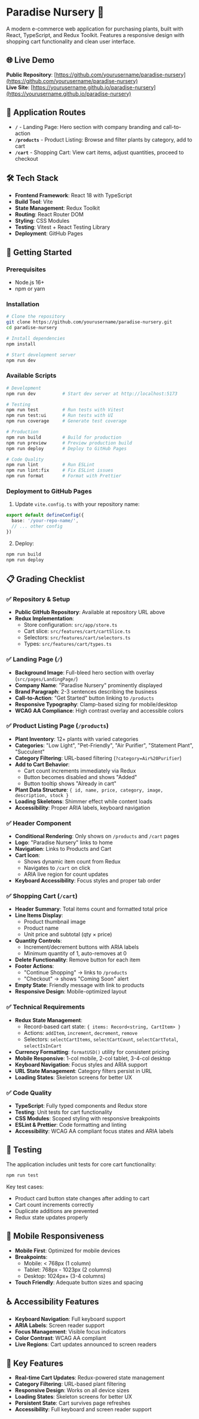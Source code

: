 # Paradise Nursery 🌱

A modern e-commerce web application for purchasing plants, built with React, TypeScript, and Redux Toolkit. Features a responsive design with shopping cart functionality and clean user interface.

## 🌐 Live Demo

**Public Repository**: [https://github.com/yourusername/paradise-nursery](https://github.com/yourusername/paradise-nursery)  
**Live Site**: [https://yourusername.github.io/paradise-nursery](https://yourusername.github.io/paradise-nursery)

## 📱 Application Routes

- **`/`** - Landing Page: Hero section with company branding and call-to-action
- **`/products`** - Product Listing: Browse and filter plants by category, add to cart
- **`/cart`** - Shopping Cart: View cart items, adjust quantities, proceed to checkout

## 🛠 Tech Stack

- **Frontend Framework**: React 18 with TypeScript
- **Build Tool**: Vite
- **State Management**: Redux Toolkit
- **Routing**: React Router DOM
- **Styling**: CSS Modules
- **Testing**: Vitest + React Testing Library
- **Deployment**: GitHub Pages

## 🚀 Getting Started

### Prerequisites
- Node.js 16+ 
- npm or yarn

### Installation

```bash
# Clone the repository
git clone https://github.com/yourusername/paradise-nursery.git
cd paradise-nursery

# Install dependencies
npm install

# Start development server
npm run dev
```

### Available Scripts

```bash
# Development
npm run dev          # Start dev server at http://localhost:5173

# Testing  
npm run test         # Run tests with Vitest
npm run test:ui      # Run tests with UI
npm run coverage     # Generate test coverage

# Production
npm run build        # Build for production
npm run preview      # Preview production build
npm run deploy       # Deploy to GitHub Pages

# Code Quality
npm run lint         # Run ESLint
npm run lint:fix     # Fix ESLint issues
npm run format       # Format with Prettier
```

### Deployment to GitHub Pages

1. Update `vite.config.ts` with your repository name:
```typescript
export default defineConfig({
  base: '/your-repo-name/',
  // ... other config
})
```

2. Deploy:
```bash
npm run build
npm run deploy
```

## 📋 Grading Checklist

### ✅ Repository & Setup
- **Public GitHub Repository**: Available at repository URL above
- **Redux Implementation**: 
  - Store configuration: `src/app/store.ts`
  - Cart slice: `src/features/cart/cartSlice.ts`
  - Selectors: `src/features/cart/selectors.ts`
  - Types: `src/features/cart/types.ts`

### ✅ Landing Page (`/`)
- **Background Image**: Full-bleed hero section with overlay (`src/pages/LandingPage/`)
- **Company Name**: "Paradise Nursery" prominently displayed
- **Brand Paragraph**: 2-3 sentences describing the business
- **Call-to-Action**: "Get Started" button linking to `/products`
- **Responsive Typography**: Clamp-based sizing for mobile/desktop
- **WCAG AA Compliance**: High contrast overlay and accessible colors

### ✅ Product Listing Page (`/products`)
- **Plant Inventory**: 12+ plants with varied categories
- **Categories**: "Low Light", "Pet-Friendly", "Air Purifier", "Statement Plant", "Succulent"
- **Category Filtering**: URL-based filtering (`?category=Air%20Purifier`)
- **Add to Cart Behavior**:
  - Cart count increments immediately via Redux
  - Button becomes disabled and shows "Added" 
  - Button tooltip shows "Already in cart"
- **Plant Data Structure**: `{ id, name, price, category, image, description, stock }`
- **Loading Skeletons**: Shimmer effect while content loads
- **Accessibility**: Proper ARIA labels, keyboard navigation

### ✅ Header Component
- **Conditional Rendering**: Only shows on `/products` and `/cart` pages
- **Logo**: "Paradise Nursery" links to home
- **Navigation**: Links to Products and Cart
- **Cart Icon**: 
  - Shows dynamic item count from Redux
  - Navigates to `/cart` on click
  - ARIA live region for count updates
- **Keyboard Accessibility**: Focus styles and proper tab order

### ✅ Shopping Cart (`/cart`)
- **Header Summary**: Total items count and formatted total price
- **Line Items Display**:
  - Product thumbnail image
  - Product name
  - Unit price and subtotal (qty × price)
- **Quantity Controls**:
  - Increment/decrement buttons with ARIA labels
  - Minimum quantity of 1, auto-removes at 0
- **Delete Functionality**: Remove button for each item
- **Footer Actions**:
  - "Continue Shopping" → links to `/products`
  - "Checkout" → shows "Coming Soon" alert
- **Empty State**: Friendly message with link to products
- **Responsive Design**: Mobile-optimized layout

### ✅ Technical Requirements
- **Redux State Management**: 
  - Record-based cart state: `{ items: Record<string, CartItem> }`
  - Actions: `addItem`, `increment`, `decrement`, `remove`
  - Selectors: `selectCartItems`, `selectCartCount`, `selectCartTotal`, `selectIsInCart`
- **Currency Formatting**: `formatUSD()` utility for consistent pricing
- **Mobile Responsive**: 1-col mobile, 2-col tablet, 3-4-col desktop
- **Keyboard Navigation**: Focus styles and ARIA support
- **URL State Management**: Category filters persist in URL
- **Loading States**: Skeleton screens for better UX

### ✅ Code Quality
- **TypeScript**: Fully typed components and Redux store
- **Testing**: Unit tests for cart functionality
- **CSS Modules**: Scoped styling with responsive breakpoints  
- **ESLint & Prettier**: Code formatting and linting
- **Accessibility**: WCAG AA compliant focus states and ARIA labels

## 🧪 Testing

The application includes unit tests for core cart functionality:

```bash
npm run test
```

Key test cases:
- Product card button state changes after adding to cart
- Cart count increments correctly
- Duplicate additions are prevented
- Redux state updates properly

## 📱 Mobile Responsiveness

- **Mobile First**: Optimized for mobile devices
- **Breakpoints**: 
  - Mobile: < 768px (1 column)
  - Tablet: 768px - 1023px (2 columns)  
  - Desktop: 1024px+ (3-4 columns)
- **Touch Friendly**: Adequate button sizes and spacing

## ♿ Accessibility Features

- **Keyboard Navigation**: Full keyboard support
- **ARIA Labels**: Screen reader support
- **Focus Management**: Visible focus indicators
- **Color Contrast**: WCAG AA compliant
- **Live Regions**: Cart updates announced to screen readers

## 🎯 Key Features

- **Real-time Cart Updates**: Redux-powered state management
- **Category Filtering**: URL-based plant filtering
- **Responsive Design**: Works on all device sizes
- **Loading States**: Skeleton screens for better UX
- **Persistent State**: Cart survives page refreshes
- **Accessibility**: Full keyboard and screen reader support
